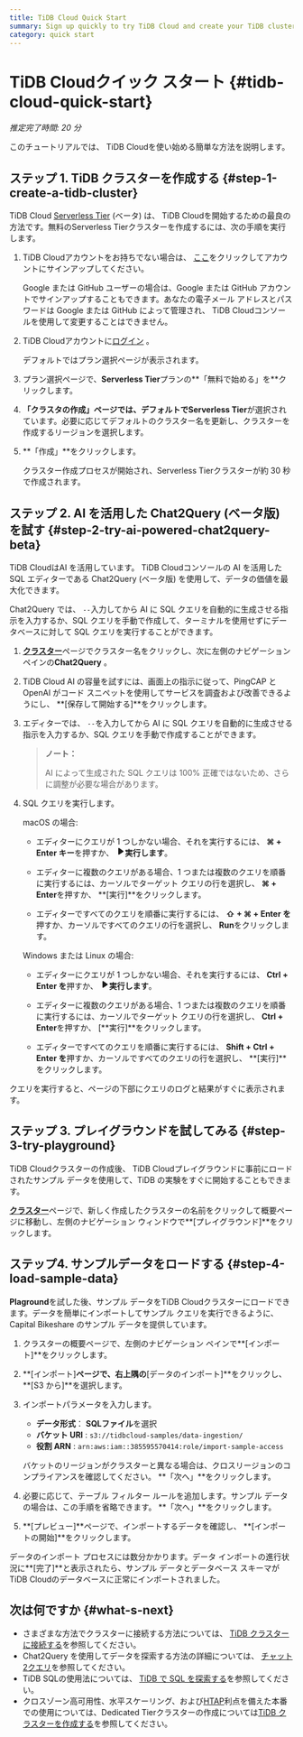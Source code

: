 ```yaml
---
title: TiDB Cloud Quick Start
summary: Sign up quickly to try TiDB Cloud and create your TiDB cluster.
category: quick start
---
```


# TiDB Cloudクイック スタート {#tidb-cloud-quick-start}

*推定完了時間: 20 分*

このチュートリアルでは、 TiDB Cloudを使い始める簡単な方法を説明します。

## ステップ 1. TiDB クラスターを作成する {#step-1-create-a-tidb-cluster}

TiDB Cloud [<a href="/tidb-cloud/select-cluster-tier.md#serverless-tier-beta">Serverless Tier</a>](/tidb-cloud/select-cluster-tier.md#serverless-tier-beta) (ベータ) は、 TiDB Cloudを開始するための最良の方法です。無料のServerless Tierクラスターを作成するには、次の手順を実行します。

1.  TiDB Cloudアカウントをお持ちでない場合は、 [<a href="https://tidbcloud.com/free-trial">ここ</a>](https://tidbcloud.com/free-trial)をクリックしてアカウントにサインアップしてください。

    Google または GitHub ユーザーの場合は、Google または GitHub アカウントでサインアップすることもできます。あなたの電子メール アドレスとパスワードは Google または GitHub によって管理され、 TiDB Cloudコンソールを使用して変更することはできません。

2.  TiDB Cloudアカウントに[<a href="https://tidbcloud.com/">ログイン</a>](https://tidbcloud.com/) 。

    デフォルトではプラン選択ページが表示されます。

3.  プラン選択ページで、**Serverless Tier**プランの**「無料で始める」を**クリックします。

4.  **「クラスタの作成」**ページでは、デフォルトで**Serverless Tier**が選択されています。必要に応じてデフォルトのクラスター名を更新し、クラスターを作成するリージョンを選択します。

5.  **「作成」**をクリックします。

    クラスター作成プロセスが開始され、Serverless Tierクラスターが約 30 秒で作成されます。

## ステップ 2. AI を活用した Chat2Query (ベータ版) を試す {#step-2-try-ai-powered-chat2query-beta}

TiDB CloudはAI を活用しています。 TiDB Cloudコンソールの AI を活用した SQL エディターである Chat2Query (ベータ版) を使用して、データの価値を最大化できます。

Chat2Query では、 `--`入力してから AI に SQL クエリを自動的に生成させる指示を入力するか、SQL クエリを手動で作成して、ターミナルを使用せずにデータベースに対して SQL クエリを実行することができます。

1.  [<a href="https://tidbcloud.com/console/clusters">**クラスター**</a>](https://tidbcloud.com/console/clusters)ページでクラスター名をクリックし、次に<mdsvgicon name="icon-left-sql-editor">左側のナビゲーション ペインの**Chat2Query** 。</mdsvgicon>

2.  TiDB Cloud AI の容量を試すには、画面上の指示に従って、PingCAP と OpenAI がコード スニペットを使用してサービスを調査および改善できるようにし、 **[保存して開始する]**をクリックします。

3.  エディターでは、 `--`を入力してから AI に SQL クエリを自動的に生成させる指示を入力するか、SQL クエリを手動で作成することができます。

    > **ノート：**
    >
    > AI によって生成された SQL クエリは 100% 正確ではないため、さらに調整が必要な場合があります。

4.  SQL クエリを実行します。

    <SimpleTab>
     <div label="macOS">

    macOS の場合:

    -   エディターにクエリが 1 つしかない場合、それを実行するには、 **⌘ + Enter キー**を押すか、 <svg width="1rem" height="1rem" viewBox="0 0 24 24" fill="none" xmlns="http://www.w3.org/2000/svg"><path d="M6.70001 20.7756C6.01949 20.3926 6.00029 19.5259 6.00034 19.0422L6.00034 12.1205L6 5.33028C6 4.75247 6.00052 3.92317 6.38613 3.44138C6.83044 2.88625 7.62614 2.98501 7.95335 3.05489C8.05144 3.07584 8.14194 3.12086 8.22438 3.17798L19.2865 10.8426C19.2955 10.8489 19.304 10.8549 19.3126 10.8617C19.4069 10.9362 20 11.4314 20 12.1205C20 12.7913 19.438 13.2784 19.3212 13.3725C19.307 13.3839 19.2983 13.3902 19.2831 13.4002C18.8096 13.7133 8.57995 20.4771 8.10002 20.7756C7.60871 21.0812 7.22013 21.0683 6.70001 20.7756Z" fill="currentColor"></path></svg>**実行します**。

    -   エディターに複数のクエリがある場合、1 つまたは複数のクエリを順番に実行するには、カーソルでターゲット クエリの行を選択し、 **⌘ + Enter**を押すか、 **[実行]**をクリックします。

    -   エディターですべてのクエリを順番に実行するには、 **⇧ + ⌘ + Enter を**押すか、カーソルですべてのクエリの行を選択し、 **Run**をクリックします。

    </div>

    <div label="Windows/Linux">

    Windows または Linux の場合:

    -   エディターにクエリが 1 つしかない場合、それを実行するには、 **Ctrl + Enter を**押すか、 <svg width="1rem" height="1rem" viewBox="0 0 24 24" fill="none" xmlns="http://www.w3.org/2000/svg"><path d="M6.70001 20.7756C6.01949 20.3926 6.00029 19.5259 6.00034 19.0422L6.00034 12.1205L6 5.33028C6 4.75247 6.00052 3.92317 6.38613 3.44138C6.83044 2.88625 7.62614 2.98501 7.95335 3.05489C8.05144 3.07584 8.14194 3.12086 8.22438 3.17798L19.2865 10.8426C19.2955 10.8489 19.304 10.8549 19.3126 10.8617C19.4069 10.9362 20 11.4314 20 12.1205C20 12.7913 19.438 13.2784 19.3212 13.3725C19.307 13.3839 19.2983 13.3902 19.2831 13.4002C18.8096 13.7133 8.57995 20.4771 8.10002 20.7756C7.60871 21.0812 7.22013 21.0683 6.70001 20.7756Z" fill="currentColor"></path></svg>**実行します**。

    -   エディターに複数のクエリがある場合、1 つまたは複数のクエリを順番に実行するには、カーソルでターゲット クエリの行を選択し、 **Ctrl + Enter**を押すか、 [**実行]**をクリックします。

    -   エディターですべてのクエリを順番に実行するには、 **Shift + Ctrl + Enter を**押すか、カーソルですべてのクエリの行を選択し、 **[実行]**をクリックします。

    </div>
     </SimpleTab>

クエリを実行すると、ページの下部にクエリのログと結果がすぐに表示されます。

## ステップ 3. プレイグラウンドを試してみる {#step-3-try-playground}

TiDB Cloudクラスターの作成後、 TiDB Cloudプレイグラウンドに事前にロードされたサンプル データを使用して、TiDB の実験をすぐに開始することもできます。

[<a href="https://tidbcloud.com/console/clusters">**クラスター**</a>](https://tidbcloud.com/console/clusters)ページで、新しく作成したクラスターの名前をクリックして概要ページに移動し、左側のナビゲーション ウィンドウで**[プレイグラウンド]**をクリックします。

## ステップ4. サンプルデータをロードする {#step-4-load-sample-data}

**Plaground**を試した後、サンプル データをTiDB Cloudクラスターにロードできます。データを簡単にインポートしてサンプル クエリを実行できるように、Capital Bikeshare のサンプル データを提供しています。

1.  クラスターの概要ページで、左側のナビゲーション ペインで**[インポート]**をクリックします。

2.  **[インポート]**ページで、右上隅の**[データのインポート]**をクリックし、 **[S3 から]**を選択します。

3.  インポートパラメータを入力します。

    -   **データ形式**： **SQLファイル**を選択
    -   **バケット URI** : `s3://tidbcloud-samples/data-ingestion/`
    -   **役割 ARN** : `arn:aws:iam::385595570414:role/import-sample-access`

    バケットのリージョンがクラスターと異なる場合は、クロスリージョンのコンプライアンスを確認してください。 **「次へ」**をクリックします。

4.  必要に応じて、テーブル フィルター ルールを追加します。サンプル データの場合は、この手順を省略できます。 **「次へ」**をクリックします。

5.  **[プレビュー]**ページで、インポートするデータを確認し、 **[インポートの開始]**をクリックします。

データのインポート プロセスには数分かかります。データ インポートの進行状況に**[完了]**と表示されたら、サンプル データとデータベース スキーマがTiDB Cloudのデータベースに正常にインポートされました。

## 次は何ですか {#what-s-next}

-   さまざまな方法でクラスターに接続する方法については、 [<a href="/tidb-cloud/connect-to-tidb-cluster.md">TiDB クラスターに接続する</a>](/tidb-cloud/connect-to-tidb-cluster.md)を参照してください。
-   Chat2Query を使用してデータを探索する方法の詳細については、 [<a href="/tidb-cloud/explore-data-with-chat2query.md">チャット2クエリ</a>](/tidb-cloud/explore-data-with-chat2query.md)を参照してください。
-   TiDB SQLの使用法については、 [<a href="/basic-sql-operations.md">TiDB で SQL を探索する</a>](/basic-sql-operations.md)を参照してください。
-   クロスゾーン高可用性、水平スケーリング、および[<a href="https://en.wikipedia.org/wiki/Hybrid_transactional/analytical_processing">HTAP</a>](https://en.wikipedia.org/wiki/Hybrid_transactional/analytical_processing)利点を備えた本番での使用については、Dedicated Tierクラスターの作成については[<a href="/tidb-cloud/create-tidb-cluster.md">TiDB クラスターを作成する</a>](/tidb-cloud/create-tidb-cluster.md)を参照してください。
